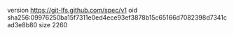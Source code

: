 version https://git-lfs.github.com/spec/v1
oid sha256:09976250ba15f7311e0ed4ece93ef3878b15c65166d7082398d7341cad3e8b80
size 2260
